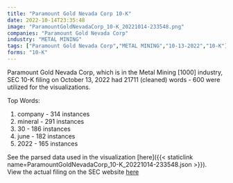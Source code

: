 ```yaml
---
title: "Paramount Gold Nevada Corp 10-K"
date: 2022-10-14T23:35:48
image: "ParamountGoldNevadaCorp_10-K_20221014-233548.png"
companies: "Paramount Gold Nevada Corp"
industry: "METAL MINING"
tags: ["Paramount Gold Nevada Corp","METAL MINING","10-13-2022","10-K"]
forms: "10-K"
---
```

Paramount Gold Nevada Corp, which is in the Metal Mining [1000] industry, SEC 10-K filing on October 13, 2022 had 21711 (cleaned) words - 600 were utilized for the visualizations.

Top Words:
1. company - 314 instances
2. mineral - 291 instances
3. 30 - 186 instances
4. june - 182 instances
5. 2022 - 165 instances


See the parsed data used in the visualization [here]({{< staticlink name=ParamountGoldNevadaCorp_10-K_20221014-233548.json >}}).  
View the actual filing on the SEC website [here](https://www.sec.gov/Archives/edgar/data/1629210/0000950170-22-019552.txt)